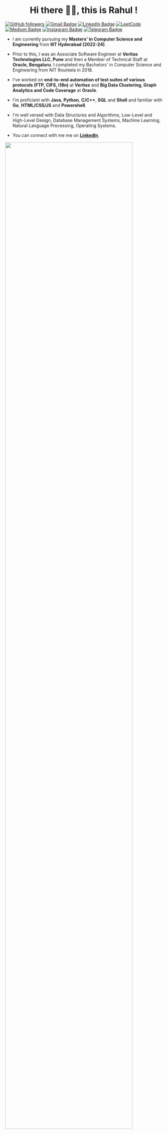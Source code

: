 <h1 align="center">Hi there 👋🏻, this is Rahul !</h1>

[![GitHub followers](https://img.shields.io/github/followers/imRP26?label=Follow&style=social)](https://github.com/imRP26/?tab=follow)
[![Gmail Badge](https://img.shields.io/badge/-email@rahulpadhy.15.09.1996-c14438?style=social&logo=Gmail&logoColor=red&link=mailto:email@rahulpadhy.15.09.1996)](mailto:email@rahulpadhy.15.09.1996)
[![LinkedIn Badge](https://img.shields.io/badge/-rahulpadhy1996-blue?style=flat-square&logo=Linkedin&logoColor=white&link=https://www.linkedin.com/in/rahulpadhy1996/)](https://www.linkedin.com/in/rahulpadhy1996/)
[![LeetCode](https://img.shields.io/badge/dynamic/json?style=plastic&labelColor=black&color=%23ffa116&label=Solved&query=solvedOverTotal&url=https%3A%2F%2Fleetcode-badge.vercel.app%2Fapi%2Fusers%2Frahulpadhy26&logo=leetcode&logoColor=yellow)](https://leetcode.com/rahulpadhy26/)
[![Medium Badge](https://img.shields.io/badge/-RahulPadhy26-black?style=flat-square&logo=Medium&logoColor=white&link=https://medium.com/@RahulPadhy26)](https://medium.com/@RahulPadhy26)
[![Instagram Badge](https://img.shields.io/badge/-im_rp26-purple?style=flat-square&logo=Instagram&logoColor=white&link=https://www.instagram.com/im_rp26/)](https://www.instagram.com/im_rp26/)
[![Telegram Badge](https://img.shields.io/badge/-RahulPadhy26-grey?style=flat-square&logo=Telegram&logoColor=white&link=https://telegram.org/@RahulPadhy26)](https://telegram.org/@RahulPadhy26)

<!---
<p align="left"> <a href="https://github.com/ryo-ma/github-profile-trophy"><img src="https://github-profile-trophy.vercel.app/?username=imRP26&theme=monokai&column=-1&margin-w=15" alt="imRP26" /></a> </p>
--->

- I am currently pursuing my **Masters' in Computer Science and Engineering** from **IIIT Hyderabad (2022-24)**.

- Prior to this, I was an Associate Software Engineer at **Veritas Technologies LLC, Pune** and then a Member of Technical Staff at **Oracle, Bengaluru**. I completed my Bachelors' in Computer Science and Engineering from NIT Rourkela in 2018.

- I've worked on **end-to-end automation of test suites of various protocols (FTP, CIFS, i18n)** at **Veritas** and **Big Data Clustering, Graph Analytics and Code Coverage** at **Oracle**.

- I'm proficient with **Java**, **Python**, **C/C++**, **SQL** and **Shell** and familiar with **Go**, **HTML/CSS/JS** and **Powershell**.

- I'm well versed with Data Structures and Algorithms, Low-Level and High-Level Design, Database Management Systems, Machine Learning, Natural Language Processing, Operating Systems.

- You can connect with me me on **[LinkedIn](https://www.linkedin.com/in/rahulpadhy1996/)**.


<!---
![github contribution grid snake animation](https://raw.githubusercontent.com/yxxhero/yxxhero/output/github-contribution-grid-snake.svg)
--->

<img src="stats.gif" width="90%"><br/><br/>

<!---
imRP26/imRP26 is a ✨ special ✨ repository because its `README.md` (this file) appears on your GitHub profile.
You can click the Preview link to take a look at your changes.
--->
